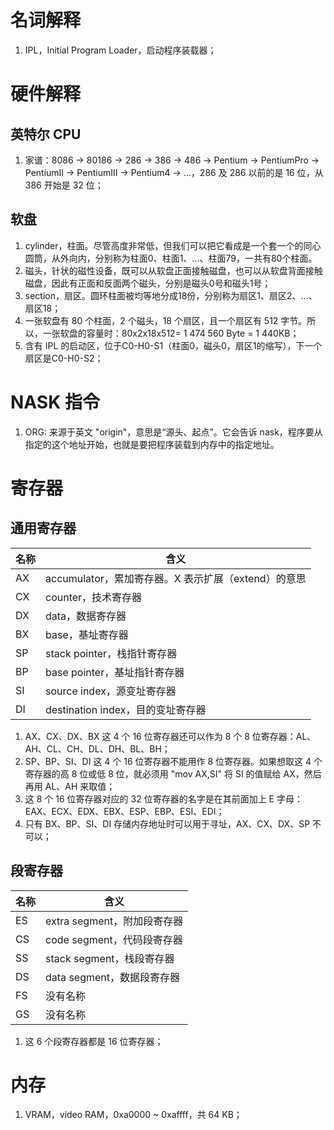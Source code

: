 # 名词解释
1. IPL，Initial Program Loader，启动程序装载器；

# 硬件解释
## 英特尔 CPU
1. 家谱：8086 -> 80186 -> 286 -> 386 -> 486 -> Pentium -> PentiumPro -> PentiumII -> PentiumIII -> Pentium4 -> ...，286 及 286 以前的是 16 位，从 386 开始是 32 位；

## 软盘
1. cylinder，柱面。尽管高度非常低，但我们可以把它看成是一个套一个的同心圆筒，从外向内，分别称为柱面0、柱面1、...、柱面79，一共有80个柱面。
2. 磁头，针状的磁性设备，既可以从软盘正面接触磁盘，也可以从软盘背面接触磁盘，因此有正面和反面两个磁头，分别是磁头0号和磁头1号；
3. section，扇区。圆环柱面被均等地分成18份，分别称为扇区1、扇区2、...、扇区18；
4. 一张软盘有 80 个柱面，2 个磁头，18 个扇区，且一个扇区有 512 字节。所以，一张软盘的容量时：80x2x18x512= 1 474 560 Byte = 1 440KB；
5. 含有 IPL 的启动区，位于C0-H0-S1（柱面0，磁头0，扇区1的缩写），下一个扇区是C0-H0-S2； 

# NASK 指令
1. ORG: 来源于英文 "origin"，意思是“源头、起点”。它会告诉 nask，程序要从指定的这个地址开始，也就是要把程序装载到内存中的指定地址。

# 寄存器
## 通用寄存器
| 名称 | 含义 |
| -- | -- |
| AX | accumulator，累加寄存器。X 表示扩展（extend）的意思 |
| CX | counter，技术寄存器 |
| DX | data，数据寄存器 |
| BX | base，基址寄存器 |
| SP | stack pointer，栈指针寄存器 |
| BP | base pointer，基址指针寄存器 |
| SI | source index，源变址寄存器 |
| DI | destination index，目的变址寄存器 |

1. AX、CX、DX、BX 这 4 个 16 位寄存器还可以作为 8 个 8 位寄存器：AL、AH、CL、CH、DL、DH、BL、BH；
2. SP、BP、SI、DI 这 4 个 16 位寄存器不能用作 8 位寄存器。如果想取这 4 个寄存器的高 8 位或低 8 位，就必须用 "mov AX,SI" 将 SI 的值赋给 AX，然后再用 AL、AH 来取值；
3. 这 8 个 16 位寄存器对应的 32 位寄存器的名字是在其前面加上 E 字母：EAX、ECX、EDX、EBX、ESP、EBP、ESI、EDI；
4. 只有 BX、BP、SI、DI 存储内存地址时可以用于寻址，AX、CX、DX、SP 不可以；

## 段寄存器
| 名称 | 含义 |
| -- | -- |
| ES | extra segment，附加段寄存器 |
| CS | code segment，代码段寄存器 |
| SS | stack segment，栈段寄存器 |
| DS | data segment，数据段寄存器 |
| FS | 没有名称 |
| GS | 没有名称 |

1. 这 6 个段寄存器都是 16 位寄存器；

# 内存
1. VRAM，video RAM，0xa0000 ~ 0xaffff，共 64 KB；
